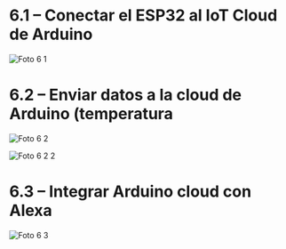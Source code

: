 # 6.1 – Conectar el ESP32 al IoT Cloud de Arduino
![Foto 6 1](https://github.com/Salas-03/Practicas-IoT-P2023/assets/143568206/c9110112-4cbe-4eac-adfb-b1df9a041c65)

# 6.2 – Enviar datos a la cloud de Arduino (temperatura
![Foto 6 2](https://github.com/Salas-03/Practicas-IoT-P2023/assets/143568206/14d8c7e6-303f-456f-9a56-b7a9457b1d9d)

![Foto 6 2 2](https://github.com/Salas-03/Practicas-IoT-P2023/assets/143568206/a4b88956-04f0-41d8-ad1b-1d914e354cf2)

# 6.3 – Integrar Arduino cloud con Alexa
![Foto 6 3](https://github.com/Salas-03/Practicas-IoT-P2023/assets/143568206/7dd80147-827c-427b-99b4-e4d19b827d9f)

